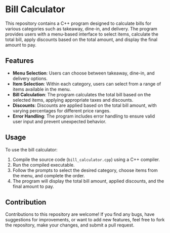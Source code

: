 # Bill Calculator

This repository contains a C++ program designed to calculate bills for various categories such as takeaway, dine-in, and delivery. The program provides users with a menu-based interface to select items, calculate the total bill, apply discounts based on the total amount, and display the final amount to pay.

## Features
- **Menu Selection**: Users can choose between takeaway, dine-in, and delivery options.
- **Item Selection**: Within each category, users can select from a range of items available in the menu.
- **Bill Calculation**: The program calculates the total bill based on the selected items, applying appropriate taxes and discounts.
- **Discounts**: Discounts are applied based on the total bill amount, with varying percentages for different price ranges.
- **Error Handling**: The program includes error handling to ensure valid user input and prevent unexpected behavior.

## Usage
To use the bill calculator:
1. Compile the source code (`bill_calculator.cpp`) using a C++ compiler.
2. Run the compiled executable.
3. Follow the prompts to select the desired category, choose items from the menu, and complete the order.
4. The program will display the total bill amount, applied discounts, and the final amount to pay.

## Contribution
Contributions to this repository are welcome! If you find any bugs, have suggestions for improvements, or want to add new features, feel free to fork the repository, make your changes, and submit a pull request.
